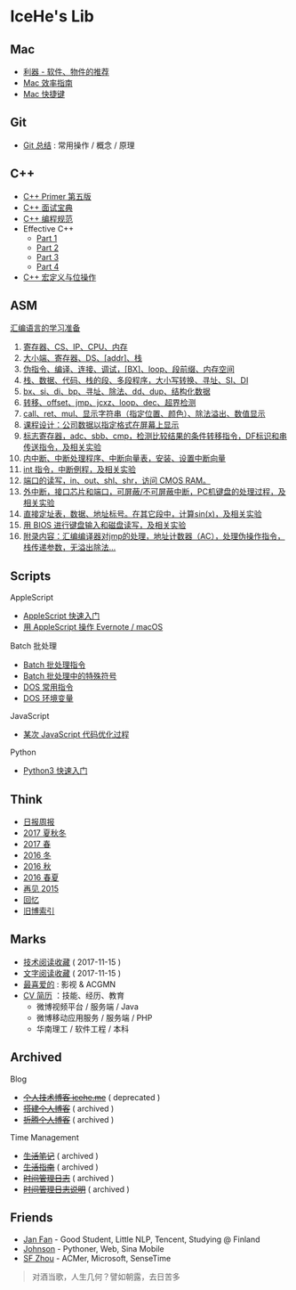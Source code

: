 # IceHe's Lib

## Mac

- [利器 - 软件、物件的推荐](tools.md)
- [Mac 效率指南](mac/mac-efficiency.md)
- [Mac 快捷键](mac/mac-shortcuts.md)

## Git

- [Git 总结](cmd/git-note.md) : 常用操作 / 概念 / 原理

## C++

- [C++ Primer 第五版](cpp/cpp-primer-5th.md)
- [C++ 面试宝典](cpp/cpp-interview-book.md)
- [C++ 编程规范](cpp/cpp-code-standards.md)
- Effective C++
    - [Part 1](cpp/effective-cpp-reading-note-1.md)
    - [Part 2](cpp/effective-cpp-reading-note-2.md)
    - [Part 3](cpp/effective-cpp-reading-note-3.md)
    - [Part 4](cpp/effective-cpp-reading-note-4.md)
- [C++ 宏定义与位操作](cpp/cpp-macro-n-bit-operations.md)

## ASM

[汇编语言的学习准备](asm/prepare-asm-on-windows-7.md)

1. [寄存器、CS、IP、CPU、内存](asm/asm-learning-note-1.md)
2. [大小端、寄存器、DS、[addr]、栈](asm/asm-learning-note-2.md)
3. [伪指令、编译、连接、调试，[BX]、loop、段前缀、内存空间](asm/asm-learning-note-3.md)
4. [栈、数据、代码、栈的段、多段程序，大小写转换、寻址、SI、DI](asm/asm-learning-note-4.md)
5. [bx、si、di、bp、寻址、除法、dd、dup、结构化数据](asm/asm-learning-note-5.md)
6. [转移、offset、jmp、jcxz、loop、dec、超界检测](asm/asm-learning-note-6.md)
7. [call、ret、mul、显示字符串（指定位置、颜色）、除法溢出、数值显示](asm/asm-learning-note-7.md)
8. [课程设计：公司数据以指定格式在屏幕上显示](asm/asm-learning-note-8.md)
9. [标志寄存器，adc、sbb、cmp，检测比较结果的条件转移指令，DF标识和串传送指令，及相关实验](asm/asm-learning-note-9.md)
10. [内中断、中断处理程序、中断向量表，安装、设置中断向量](asm/asm-learning-note-10.md)
11. [int 指令，中断例程，及相关实验](asm/asm-learning-note-11.md)
12. [端口的读写，in、out、shl、shr，访问 CMOS RAM。](asm/asm-learning-note-12.md)
13. [外中断，接口芯片和端口，可屏蔽/不可屏蔽中断，PC机键盘的处理过程，及相关实验](asm/asm-learning-note-13.md)
14. [直接定址表，数据、地址标号。在其它段中，计算sin(x)，及相关实验](asm/asm-learning-note-14.md)
15. [用 BIOS 进行键盘输入和磁盘读写，及相关实验](asm/asm-learning-note-15.md)
16. [附录内容：汇编编译器对jmp的处理，地址计数器（AC），处理伪操作指令，栈传递参数，无溢出除法…](asm/asm-learning-note-16.md)

## Scripts

AppleScript

- [AppleScript 快速入门](applescript/applescript.md)
- [用 AppleScript 操作 Evernote / macOS](applescript/evernote-macos.md)

Batch 批处理

- [Batch 批处理指令](batch/batch-commands.md)
- [Batch 批处理中的特殊符号](batch/dos-special-symbol.md)
- [DOS 常用指令](batch/dos-common-commands.md)
- [DOS 环境变量](batch/dos-environment-variable.md)

JavaScript

- [某次 JavaScript 代码优化过程](javascript/optimize-javascript-code.md)

Python

- [Python3 快速入门](python/python-quick-start.md)

## Think

- [日报周报](diary/)
- [2017 夏秋冬](think/2017-summer-2-winter.md)
- [2017 春](think/2017-spring.md)
- [2016 冬](think/2016-winter.md)
- [2016 秋](think/2016-fall.md)
- [2016 春夏](think/2016-summer.md)
- [再见 2015](think/2015-bye.md)
- [回忆](past/moments.md)
- [旧博索引](past/old-blog.md)

## Marks

- [技术阅读收藏](tech.md) ( 2017-11-15 )
- [文字阅读收藏](read.md) ( 2017-11-15 )
- [最喜爱的](favourites.md) : 影视 & ACGMN
- [CV 简历](cv.md) ：技能、经历、教育
    - 微博视频平台 / 服务端 / Java
    - 微博移动应用服务 / 服务端 / PHP
    - 华南理工 / 软件工程 / 本科

## Archived

Blog

- [~~个人技术博客 icehe.me~~](https://icehe.me) ( deprecated )
- [~~搭建个人博客~~](_archived/blog/build-blog.md) ( archived )
- [~~折腾个人博客~~](_archived/blog/blog-changelog.md) ( archived )

Time Management

- [~~生活笔记~~](_archived/think/life-note.md) ( archived )
- [~~生活指南~~](_archived/think/life-manual.md) ( archived )
- [~~时间管理日志~~](_archived/lifelogs.md) ( archived )
- [~~时间管理日志说明~~](_archived/think/time-mgt.md) ( archived )

## Friends

- [Jan Fan](http://janfan.cn/) - Good Student, Little NLP, Tencent, Studying @ Finland
- [Johnson](http://mrzys.coding.me/) - Pythoner, Web, Sina Mobile
- [SF Zhou](http://sf-zhou.github.io/) - ACMer, Microsoft, SenseTime

> 对酒当歌，人生几何？譬如朝露，去日苦多
